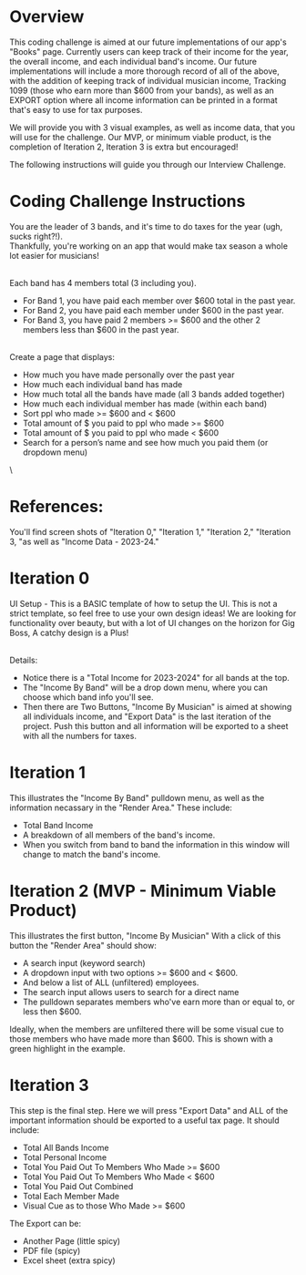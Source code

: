 # Overview

This coding challenge is aimed at our future implementations of our app's "Books" page.  Currently users can keep track of their income for the year, the overall income, and each individual band's income. Our future implementations will include a more thorough record of all of the above, with the addition of keeping track of individual musician income, Tracking 1099 (those who earn more than $600 from your bands), as well as an EXPORT option where all income information can be printed in a format that's easy to use for tax purposes. 

We will provide you with 3 visual examples, as well as income data, that you will use for the challenge. Our MVP, or minimum viable product, is the completion of Iteration 2, Iteration 3 is extra but encouraged!

The following instructions will guide you through our Interview Challenge.

# Coding Challenge Instructions

You are the leader of 3 bands, and it's time to do taxes for the year (ugh, sucks right?!).\
Thankfully, you're working on an app that would make tax season a whole lot easier for musicians!

\
Each band has 4 members total (3 including you).
- For Band 1, you have paid each member over $600 total in the past year.
- For Band 2, you have paid each member under $600 in the past year.
- For Band 3, you have paid 2 members >= $600 and the other 2 members less than $600 in the past year.

\
Create a page that displays:
- How much you have made personally over the past year
- How much each individual band has made
- How much total all the bands have made (all 3 bands added together)
- How much each individual member has made (within each band)
- Sort ppl who made >= $600 and < $600
- Total amount of $ you paid to ppl who made >= $600
- Total amount of $ you paid to ppl who made < $600
- Search for a person’s name and see how much you paid them (or dropdown menu)

\
# References:

You'll find screen shots of "Iteration 0," "Iteration 1," "Iteration 2," "Iteration 3, "as well as "Income Data - 2023-24."

# Iteration 0

UI Setup - This is a BASIC template of how to setup the UI.  This is not a strict template, so feel free to use your own design ideas! We are looking for functionality over beauty, but with a lot of UI changes on the horizon for Gig Boss, A catchy design is a Plus!

\
Details:
- Notice there is a "Total Income for 2023-2024" for all bands at the top.
- The "Income By Band" will be a drop down menu, where you can choose which band info you'll see.
- Then there are Two Buttons, "Income By Musician" is aimed at showing all individuals income, and "Export Data" is the last iteration of the project. Push this button and all information will be exported to a sheet with all the numbers for taxes.

# Iteration 1

This illustrates the "Income By Band" pulldown menu, as well as the information necassary in the "Render Area." These include:
 - Total Band Income
 - A breakdown of all members of the band's income. 
 - When you switch from band to band the information in this window will change to match the band's income.

# Iteration 2 (MVP - Minimum Viable Product)

This illustrates the first button, "Income By Musician"  With a click of this button the "Render Area" should show: 

- A search input (keyword search)
- A dropdown input with two options >= $600 and < $600. 
- And below a list of ALL (unfiltered) employees.  
- The search input allows users to search for a direct name
- The pulldown separates members who've earn more than or equal to, or less then $600. 

 Ideally, when the members are unfiltered there will be some visual cue to those members who have made more than $600.  This is shown with a green highlight in the example.

# Iteration 3

This step is the final step.  Here we will press "Export Data" and ALL of the important information should be exported to a useful tax page.  It should include:

- Total All Bands Income
- Total Personal Income
- Total You Paid Out To Members Who Made >= $600
- Total You Paid Out To Members Who Made < $600
- Total You Paid Out Combined
- Total Each Member Made
- Visual Cue as to those Who Made >= $600

The Export can be:
- Another Page (little spicy)
- PDF file (spicy)
- Excel sheet (extra spicy)




